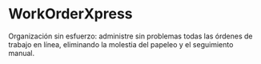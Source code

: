 # WorkOrderXpress
 Organización sin esfuerzo: administre sin problemas todas las órdenes de trabajo en línea, eliminando la molestia del papeleo y el seguimiento manual.
